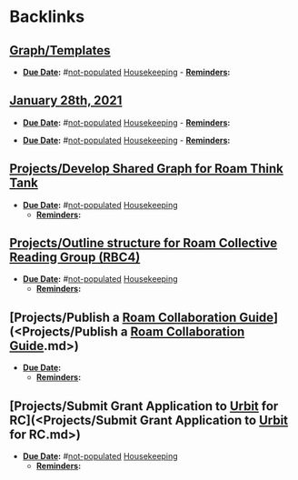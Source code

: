 
# Backlinks
## [Graph/Templates](<Graph/Templates.md>)
- **[Due Date](<Due Date.md>):** #[not-populated](<not-populated.md>) [Housekeeping](<Housekeeping.md>)
                - **[Reminders](<Reminders.md>):**

## [January 28th, 2021](<January 28th, 2021.md>)
- **[Due Date](<Due Date.md>):** #[not-populated](<not-populated.md>) [Housekeeping](<Housekeeping.md>)
                            - **[Reminders](<Reminders.md>):**

- **[Due Date](<Due Date.md>):** #[not-populated](<not-populated.md>) [Housekeeping](<Housekeeping.md>)
                            - **[Reminders](<Reminders.md>):**

## [Projects/Develop Shared Graph for Roam Think Tank](<Projects/Develop Shared Graph for Roam Think Tank.md>)
- **[Due Date](<Due Date.md>):** #[not-populated](<not-populated.md>) [Housekeeping](<Housekeeping.md>)
    - **[Reminders](<Reminders.md>):**

## [Projects/Outline structure for Roam Collective Reading Group (RBC4)](<Projects/Outline structure for Roam Collective Reading Group (RBC4).md>)
- **[Due Date](<Due Date.md>):** #[not-populated](<not-populated.md>) [Housekeeping](<Housekeeping.md>)
    - **[Reminders](<Reminders.md>):**

## [Projects/Publish a [Roam Collaboration Guide](<Roam Collaboration Guide.md>)](<Projects/Publish a [Roam Collaboration Guide](<Roam Collaboration Guide.md>).md>)
- **[Due Date](<Due Date.md>):** 
    - **[Reminders](<Reminders.md>):**

## [Projects/Submit Grant Application to [Urbit](<Urbit.md>) for RC](<Projects/Submit Grant Application to [Urbit](<Urbit.md>) for RC.md>)
- **[Due Date](<Due Date.md>):** #[not-populated](<not-populated.md>) [Housekeeping](<Housekeeping.md>)
    - **[Reminders](<Reminders.md>):**

